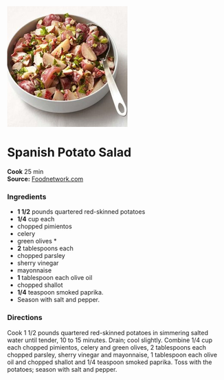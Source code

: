[![](/images/e8cb603d-27c5-4551-ba6f-3beeadaf4540.jpg)](http://food.fnr.sndimg.com/content/dam/images/food/fullset/2013/4/5/0/FNM_050113-Spanish-Potato-Salad-Recipe_s4x3.jpg.rend.hgtvcom.616.462.jpeg)

#  Spanish Potato Salad

**Cook** 25 min  
**Source:** [Foodnetwork.com](http://www.foodnetwork.com/recipes/food-network-kitchen/spanish-potato-salad-recipe-2112546)

###  Ingredients

  *  **1 1/2** pounds quartered red-skinned potatoes
  *   **1/4** cup each
  * chopped pimientos
  * celery
  * green olives  *   
 * **2** tablespoons each
  * chopped parsley
  * sherry vinegar
  * mayonnaise
  *   **1** tablespoon each olive oil
  * chopped shallot
  *   **1/4** teaspoon smoked paprika.
  * Season with salt and pepper.

###  Directions

Cook 1 1/2 pounds quartered red-skinned potatoes in simmering salted water
until tender, 10 to 15 minutes. Drain; cool slightly. Combine 1/4 cup each
chopped pimientos, celery and green olives, 2 tablespoons each chopped
parsley, sherry vinegar and mayonnaise, 1 tablespoon each olive oil and
chopped shallot and 1/4 teaspoon smoked paprika. Toss with the potatoes;
season with salt and pepper.

